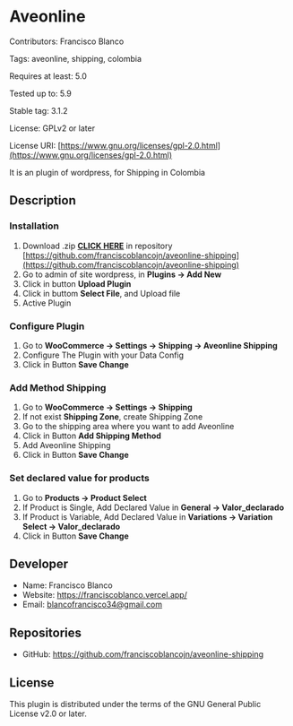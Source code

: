 # Aveonline

Contributors: Francisco Blanco

Tags: aveonline, shipping, colombia

Requires at least: 5.0

Tested up to: 5.9

Stable tag: 3.1.2

License: GPLv2 or later

License URI: [https://www.gnu.org/licenses/gpl-2.0.html](https://www.gnu.org/licenses/gpl-2.0.html)

It is an plugin of wordpress, for Shipping in Colombia

## Description

### Installation

1. Download .zip [__CLICK HERE__](https://github.com/franciscoblancojn/aveonline-shipping/archive/refs/heads/master.zip) in repository [https://github.com/franciscoblancojn/aveonline-shipping](https://github.com/franciscoblancojn/aveonline-shipping)
2. Go to admin of site wordpress, in __Plugins -> Add New__
3. Click in button __Upload Plugin__
4. Click in buttom __Select File__, and Upload file
5. Active Plugin

### Configure Plugin

1. Go to __WooCommerce -> Settings -> Shipping -> Aveonline Shipping__
2. Configure The Plugin with your Data Config
3. Click in Button __Save Change__

### Add Method Shipping

1. Go to __WooCommerce -> Settings -> Shipping__
2. If not exist __Shipping Zone__, create Shipping Zone
3. Go to the shipping area where you want to add Aveonline
4. Click in Button __Add Shipping Method__
5. Add Aveonline Shipping
6. Click in Button __Save Change__

### Set declared value for products

1. Go to __Products -> Product Select__
2. If Product is Single, Add Declared Value in __General -> Valor_declarado__
3. If Product is Variable, Add Declared Value in __Variations -> Variation Select -> Valor_declarado__
4. Click in Button __Save Change__

## Developer

* Name: Francisco Blanco
* Website: https://franciscoblanco.vercel.app/
* Email: blancofrancisco34@gmail.com

## Repositories

* GitHub: https://github.com/franciscoblancojn/aveonline-shipping

## License
This plugin is distributed under the terms of the GNU General Public License v2.0 or later.






